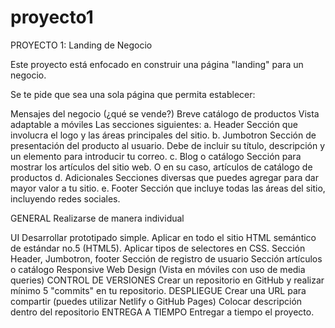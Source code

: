 # proyecto1
PROYECTO 1: Landing de Negocio

Este proyecto está enfocado en construir una página "landing" para un negocio.

Se te pide que sea una sola página que permita establecer:

Mensajes del negocio (¿qué se vende?)
Breve catálogo de productos
Vista adaptable a móviles
Las secciones siguientes:
a. Header Sección que involucra el logo y las áreas principales del sitio.
b. Jumbotron Sección de presentación del producto al usuario. Debe de incluir su título, descripción y un elemento para introducir tu correo.
c. Blog o catálogo Sección para mostrar los artículos del sitio web. O en su caso, artículos de catálogo de productos
d. Adicionales Secciones diversas que puedes agregar para dar mayor valor a tu sitio.
e. Footer Sección que incluye todas las áreas del sitio, incluyendo redes sociales.

GENERAL
Realizarse de manera individual

UI
 Desarrollar prototipado simple.
 Aplicar en todo el sitio HTML semántico de estándar no.5 (HTML5).
 Aplicar tipos de selectores en CSS.
 Sección Header, Jumbotron, footer
 Sección de registro de usuario
 Sección artículos o catálogo
 Responsive Web Design (Vista en móviles con uso de media queries)
CONTROL DE VERSIONES
 Crear un repositorio en GitHub y realizar mínimo 5 "commits" en tu repositorio.
DESPLIEGUE
 Crear una URL para compartir (puedes utilizar Netlify o GitHub Pages)
 Colocar descripción dentro del repositorio
ENTREGA A TIEMPO
 Entregar a tiempo el proyecto.
